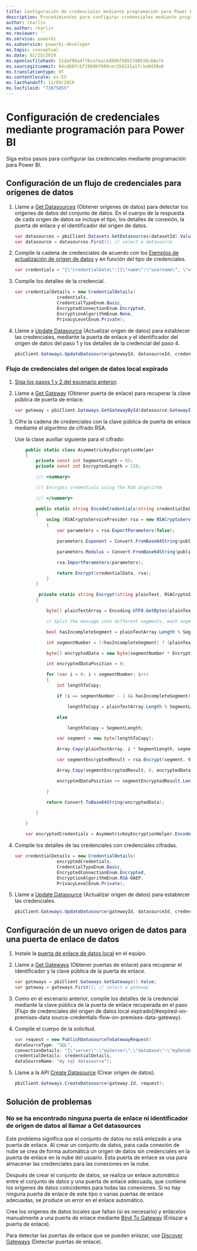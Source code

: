 ```yaml
---
title: Configuración de credenciales mediante programación para Power BI
description: Procedimientos para configurar credenciales mediante programación para Power BI para la automatización
author: rkarlin
ms.author: rkarlin
ms.reviewer: ''
ms.service: powerbi
ms.subservice: powerbi-developer
ms.topic: conceptual
ms.date: 02/25/2019
ms.openlocfilehash: 52daf96a4ff6ca7eac4d996f5891740538c88e74
ms.sourcegitcommit: 64c860fcbf2969bf089cec358331a1fc1e0d39a8
ms.translationtype: HT
ms.contentlocale: es-ES
ms.lasthandoff: 11/09/2019
ms.locfileid: "73875855"
---
```

# <a name="configure-credentials-programmatically-for-power-bi"></a>Configuración de credenciales mediante programación para Power BI

Siga estos pasos para configurar las credenciales mediante programación para Power BI.

## <a name="configure-a-credential-flow-for-data-sources"></a>Configuración de un flujo de credenciales para orígenes de datos

1. Llame a [Get Datasources](https://docs.microsoft.com/rest/api/power-bi/datasets/getdatasourcesingroup) (Obtener orígenes de datos) para detectar los orígenes de datos del conjunto de datos. En el cuerpo de la respuesta de cada origen de datos se incluye el tipo, los detalles de conexión, la puerta de enlace y el identificador del origen de datos.

    ```csharp
    var datasources = pbiClient.Datasets.GetDatasources(datasetId).Value;
    var datasource = datasources.First(); // select a datasource
    ```

2. Compile la cadena de credenciales de acuerdo con los [Ejemplos de actualización de origen de datos](https://docs.microsoft.com/rest/api/power-bi/gateways/updatedatasource) y en función del tipo de credenciales.

    ```csharp
    var credentials = "{\"credentialData\":[{\"name\":\"username\", \"value\":\"john\"},{\"name\":\"password\", \"value\":\"*****\"}]}";
    ```

3. Compile los detalles de la credencial.

    ```csharp
    var credentialDetails = new CredentialDetails(
                    credentials,
                    CredentialTypeEnum.Basic,
                    EncryptedConnectionEnum.Encrypted,
                    EncryptionAlgorithmEnum.None,
                    PrivacyLevelEnum.Private);
    ```

4. Llame a [Update Datasource](https://docs.microsoft.com/rest/api/power-bi/gateways/updatedatasource) (Actualizar origen de datos) para establecer las credenciales, mediante la puerta de enlace y el identificador del origen de datos del paso 1 y los detalles de la credencial del paso 4.

    ```csharp
    pbiClient.Gateways.UpdateDatasource(gatewayId, datasourceId, credentialDetails);
    ```

### <a name="expired-on-premises-data-source-credentials-flow"></a>Flujo de credenciales del origen de datos local expirado

1. [Siga los pasos 1 y 2 del escenario anterior](#configure-a-credential-flow-for-data-sources).

2. Llame a [Get Gateway](https://docs.microsoft.com/rest/api/power-bi/gateways/getgateways) (Obtener puerta de enlace) para recuperar la clave pública de puerta de enlace.

    ```csharp
    var gateway = pbiClient.Gateways.GetGatewayById(datasource.GatewayId);
    ```

3. Cifre la cadena de credenciales con la clave pública de puerta de enlace mediante el algoritmo de cifrado RSA.

    Use la clase auxiliar siguiente para el cifrado:

    ```csharp
        public static class AsymmetricKeyEncryptionHelper
        {
            private const int SegmentLength = 85;
            private const int EncryptedLength = 128;

            /// <summary>

            /// Encrypts credentials using the RSA algorithm

            /// </summary>

            public static string EncodeCredentials(string credentialData, string publicKeyExponent, string publicKeyModulus)
            {
                using (RSACryptoServiceProvider rsa = new RSACryptoServiceProvider(EncryptedLength * 8))
                {
                    var parameters = rsa.ExportParameters(false);

                    parameters.Exponent = Convert.FromBase64String(publicKeyExponent);

                    parameters.Modulus = Convert.FromBase64String(publicKeyModulus);

                    rsa.ImportParameters(parameters);

                    return Encrypt(credentialData, rsa);
                }
            }

             private static string Encrypt(string plainText, RSACryptoServiceProvider rsa)
            {

                byte[] plainTextArray = Encoding.UTF8.GetBytes(plainText);

                // Split the message into different segments, each segment's length is 85. So, the result may be 85,85,85,20. 

                bool hasIncompleteSegment = plainTextArray.Length % SegmentLength != 0; 

                int segmentNumber = (!hasIncompleteSegment) ? (plainTextArray.Length / SegmentLength) : ((plainTextArray.Length SegmentLength) + 1);

                byte[] encryptedData = new byte[segmentNumber * EncryptedLength];

                int encryptedDataPosition = 0;

                for (var i = 0; i < segmentNumber; i++)
                {
                    int lengthToCopy;

                    if (i == segmentNumber - 1 && hasIncompleteSegment)

                        lengthToCopy = plainTextArray.Length % SegmentLength;

                    else

                        lengthToCopy = SegmentLength;

                    var segment = new byte[lengthToCopy];

                    Array.Copy(plainTextArray, i * SegmentLength, segment, 0, lengthToCopy);

                    var segmentEncryptedResult = rsa.Encrypt(segment, true);

                    Array.Copy(segmentEncryptedResult, 0, encryptedData, encryptedDataPosition, segmentEncryptedResult.Length);

                    encryptedDataPosition += segmentEncryptedResult.Length;

                }

                return Convert.ToBase64String(encryptedData);

            }

        }

        var encryptedCredentials = AsymmetricKeyEncryptionHelper.EncodeCredentials(credentials);
    ```

4. Compile los detalles de las credenciales con credenciales cifradas.

    ```csharp
    var credentialDetails = new CredentialDetails(
                    encryptedCredentials,
                    CredentialTypeEnum.Basic,
                    EncryptedConnectionEnum.Encrypted,
                    EncryptionAlgorithmEnum.RSA-OAEP,
                    PrivacyLevelEnum.Private);
    ```

5. Llame a [Update Datasource](https://docs.microsoft.com/rest/api/power-bi/gateways/updatedatasource) (Actualizar origen de datos) para establecer las credenciales.

    ```csharp
    pbiClient.Gateways.UpdateDatasource(gatewayId, datasourceId, credentialDetails);
    ```

## <a name="configure-a-new-data-source-for-a-data-gateway"></a>Configuración de un nuevo origen de datos para una puerta de enlace de datos

1. Instale la [puerta de enlace de datos local](https://powerbi.microsoft.com/gateway/) en el equipo.

2. Llame a [Get Gateways](https://docs.microsoft.com/rest/api/power-bi/gateways/getgateways) (Obtener puertas de enlace) para recuperar el identificador y la clave pública de la puerta de enlace.

    ```csharp
    var gateways = pbiClient.Gateways.GetGateways().Value;
    var gateway = gateways.First(); // select a gateway
    ```

3. Como en el escenario anterior, compile los detalles de la credencial mediante la clave pública de la puerta de enlace recuperada en el paso [Flujo de credenciales del origen de datos local expirado](#expired-on-premises-data source-credentials-flow-on-premises-data-gateway).

4. Compile el cuerpo de la solicitud.

    ```csharp
    var request = new PublishDatasourceToGatewayRequest(
    dataSourceType: "SQL",
    connectionDetails: "{\"server\":\"myServer\",\"database\":\"myDatabase\"}",
    credentialDetails: credentialDetails,
    dataSourceName: "my sql datasource");
    ```

5. Llame a la API [Create Datasource](https://docs.microsoft.com/rest/api/power-bi/gateways/createdatasource) (Crear origen de datos).

    ```csharp
    pbiClient.Gateways.CreateDatasource(gateway.Id, request);
    ```

## <a name="troubleshooting"></a>Solución de problemas

### <a name="no-gateway-and-data-source-id-found-when-calling-get-data-sources"></a>No se ha encontrado ninguna puerta de enlace ni identificador de origen de datos al llamar a Get datasources

Este problema significa que el conjunto de datos no está enlazado a una puerta de enlace. Al crear un conjunto de datos, para cada conexión de nube se crea de forma automática un origen de datos sin credenciales en la puerta de enlace en la nube del usuario. Esta puerta de enlace se usa para almacenar las credenciales para las conexiones en la nube.

Después de crear el conjunto de datos, se realiza un enlace automático entre el conjunto de datos y una puerta de enlace adecuada, que contiene los orígenes de datos coincidentes para todas las conexiones. Si no hay ninguna puerta de enlace de este tipo o varias puertas de enlace adecuadas, se produce un error en el enlace automático.

Cree los orígenes de datos locales que faltan (si es necesario) y enlácelos manualmente a una puerta de enlace mediante [Bind To Gateway](https://docs.microsoft.com/rest/api/power-bi/datasets/bindtogateway) (Enlazar a puerta de enlace).

Para detectar las puertas de enlace que se pueden enlazar, use [Discover Gateways](https://docs.microsoft.com/rest/api/power-bi/datasets/discovergateways) (Detectar puertas de enlace).
